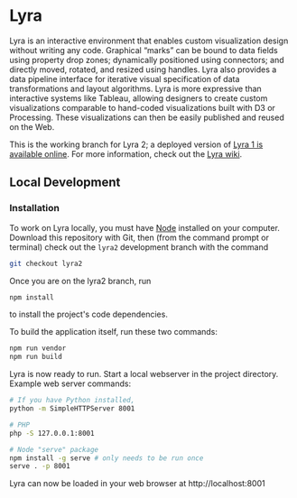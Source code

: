 # Lyra

Lyra is an interactive environment that enables custom visualization design without writing any code. Graphical “marks” can be bound to data fields using property drop zones; dynamically positioned using connectors; and directly moved, rotated, and resized using handles. Lyra also provides a data pipeline interface for iterative visual specification of data transformations and layout algorithms. Lyra is more expressive than interactive systems like Tableau, allowing designers to create custom visualizations comparable to hand-coded visualizations built with D3 or Processing. These visualizations can then be easily published and reused on the Web.

This is the working branch for Lyra 2; a deployed version of [Lyra 1 is available online](http://idl.cs.washington.edu/projects/lyra/). For more information, check out the [Lyra wiki](https://github.com/uwdata/lyra/wiki).

## Local Development

### Installation

To work on Lyra locally, you must have [Node](https://nodejs.org/) installed on your computer. Download this repository with Git, then (from the command prompt or terminal) check out the `lyra2` development branch with the command

```sh
git checkout lyra2
```

Once you are on the lyra2 branch, run

```sh
npm install
```

to install the project's code dependencies.

To build the application itself, run these two commands:

```sh
npm run vendor
npm run build
```

Lyra is now ready to run. Start a local webserver in the project directory. Example web server commands:

```sh
# If you have Python installed,
python -m SimpleHTTPServer 8001

# PHP
php -S 127.0.0.1:8001

# Node "serve" package
npm install -g serve # only needs to be run once
serve . -p 8001
```

Lyra can now be loaded in your web browser at http://localhost:8001

